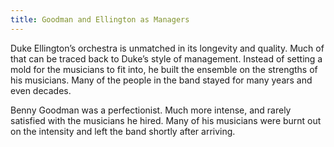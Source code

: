 ```yaml
---
title: Goodman and Ellington as Managers
---
```


Duke Ellington’s orchestra is unmatched in its longevity and quality. Much of that can be traced back to Duke’s style of management. Instead of setting a mold for the musicians to fit into, he built the ensemble on the strengths of his musicians. Many of the people in the band stayed for many years and even decades.

Benny Goodman was a perfectionist. Much more intense, and rarely satisfied with the musicians he hired. Many of his musicians were burnt out on the intensity and left the band shortly after arriving.